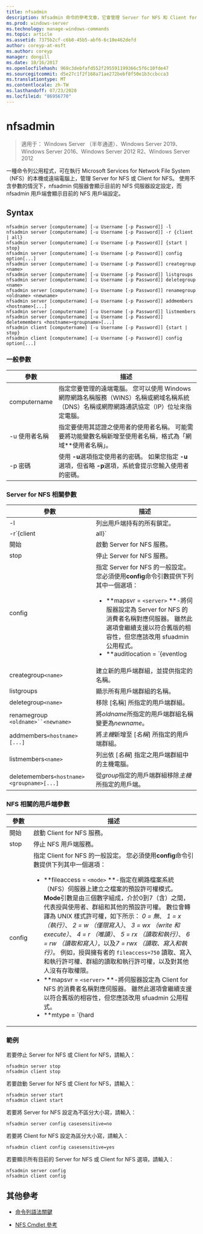 ```yaml
---
title: nfsadmin
description: Nfsadmin 命令的參考文章，它會管理 Server for NFS 和 Client for NFS。
ms.prod: windows-server
ms.technology: manage-windows-commands
ms.topic: article
ms.assetid: 7375b2cf-c6b8-45b5-abf6-6c10e462defd
author: coreyp-at-msft
ms.author: coreyp
manager: dongill
ms.date: 10/16/2017
ms.openlocfilehash: 968c3debfafd552f295591199366c5f6c10fde47
ms.sourcegitcommit: d5e27c1f2f168a71ae272bebf8f50e1b3ccbcca3
ms.translationtype: MT
ms.contentlocale: zh-TW
ms.lasthandoff: 07/23/2020
ms.locfileid: "86956770"
---
```

# <a name="nfsadmin"></a>nfsadmin

> 適用于： Windows Server （半年通道）、Windows Server 2019、Windows Server 2016、Windows Server 2012 R2、Windows Server 2012

一種命令列公用程式，可在執行 Microsoft Services for Network File System （NFS）的本機或遠端電腦上，管理 Server for NFS 或 Client for NFS。 使用不含參數的情況下，nfsadmin 伺服器會顯示目前的 NFS 伺服器設定設定，而 nfsadmin 用戶端會顯示目前的 NFS 用戶端設定。

## <a name="syntax"></a>Syntax

```
nfsadmin server [computername] [-u Username [-p Password]] -l
nfsadmin server [computername] [-u Username [-p Password]] -r {client | all}
nfsadmin server [computername] [-u Username [-p Password]] {start | stop}
nfsadmin server [computername] [-u Username [-p Password]] config option[...]
nfsadmin server [computername] [-u Username [-p Password]] creategroup <name>
nfsadmin server [computername] [-u Username [-p Password]] listgroups
nfsadmin server [computername] [-u Username [-p Password]] deletegroup <name>
nfsadmin server [computername] [-u Username [-p Password]] renamegroup <oldname> <newname>
nfsadmin server [computername] [-u Username [-p Password]] addmembers <hostname>[...]
nfsadmin server [computername] [-u Username [-p Password]] listmembers
nfsadmin server [computername] [-u Username [-p Password]] deletemembers <hostname><groupname>[...]
nfsadmin client [computername] [-u Username [-p Password]] {start | stop}
nfsadmin client [computername] [-u Username [-p Password]] config option[...]
```

### <a name="general-parameters"></a>一般參數

| 參數 | 描述 |
| --------- | ----------- |
| computername | 指定您要管理的遠端電腦。 您可以使用 Windows 網際網路名稱服務（WINS）名稱或網域名稱系統（DNS）名稱或網際網路通訊協定（IP）位址來指定電腦。 |
| -u 使用者名稱 | 指定要使用其認證之使用者的使用者名稱。 可能需要將功能變數名稱新增至使用者名稱，格式為「網域*\*使用者名稱」。 |
| -p 密碼 | 使用 **-u**選項指定使用者的密碼。 如果您指定 **-u**選項，但省略 **-p**選項，系統會提示您輸入使用者的密碼。 |

### <a name="server-for-nfs-related-parameters"></a>Server for NFS 相關參數

| 參數 | 描述 |
| --------- | ----------- |
| -l | 列出用戶端持有的所有鎖定。 |
| -r`{client|all}` | 釋放用戶端所持有的鎖定，如果所有用戶端已指定 all，則為。 |
| 開始 | 啟動 Server for NFS 服務。 |
| stop | 停止 Server for NFS 服務。 |
| config | 指定 Server for NFS 的一般設定。 您必須使用**config**命令引數提供下列其中一個選項：<ul><li>**mapsvr = `<server>` **-將伺服器設定為 Server for NFS 的消費者名稱對應伺服器。 雖然此選項會繼續支援以符合舊版的相容性，但您應該改用 sfuadmin 公用程式。</li><li>**auditlocation = `{eventlog|file|both|none}` **-指定是否要審核事件以及記錄事件的位置。 需要下列其中一個引數：<ul><li>**eventlog** -指定僅將經過審核的事件記錄在事件檢視器應用程式記錄檔中。</li><li>檔案 **-指定**只會將已審核的事件記錄在所指定的檔案中 `config fname` 。</li><li>**both** -指定已審核的事件將會記錄在事件檢視器應用程式記錄檔中，以及所指定的檔案中 `config fname` 。</li><li>**無**-指定不審核事件。</li></ul><li>**fname = `<file>` **-將檔案所指定的檔案設定為 audit 檔案。 預設值為 **%sfudir%\log \\ nfssvr。**</li><li>**fsize = `<size>` **-將大小設定為 audit 檔案的大小上限（以 mb 為單位）。 預設的大小上限為**7 MB**。</li><li>**`audit=[+|-]mount [+|-]read [+|-]write [+|-]create [+|-]delete [+|-]locking [+|-]all`**-指定要記錄的事件。 若要開始記錄事件，請在事件名稱前面輸入一個加號（ **+** ）; 若要停止記錄事件，請在 **-** 事件名稱前面輸入減號（）。 如果省略正負號，則 **+** 會假設為正負號。 請勿將**all**與任何其他事件名稱一起使用。</li><li>**lockperiod = `<seconds>` **-指定 Server for nfs 連線遺失後，或在 Server for nfs 服務重新開機之後，伺服器將等待回收鎖定的秒數。</li><li>**portmapprotocol = `{TCP|UDP|TCP+UDP}` **-指定 Portmap 支援的傳輸通訊協定。 預設設定為**TCP + UDP**。</li><li>**mountprotocol = `{TCP|UDP|TCP+UDP}` **-指定掛接支援的傳輸通訊協定。 預設設定為**TCP + UDP**。</li><li>**nfsprotocol = `{TCP|UDP|TCP+UDP}` **-指定網路檔案系統（NFS）支援的傳輸通訊協定。 預設設定為**TCP + UDP**</li><li>**nlmprotocol = `{TCP|UDP|TCP+UDP}` **-指定網路鎖定管理員（NLM）支援的傳輸通訊協定。 預設設定為**TCP + UDP**。</li><li>**nsmprotocol = `{TCP|UDP|TCP+UDP}` **-指定網路狀態管理員（NSM）支援的傳輸通訊協定。 預設設定為**TCP + UDP**。</li><li>**enableV3 = `{yes|no}` **-指定是否支援 NFS 第3版通訊協定。 預設設定為 **[是]**。</li><li>**renewauth = `{yes|no}` **-指定是否需要在 config renewauthinterval 指定的期間之後重新驗證用戶端連接。 預設設定為 [**否**]。</li><li>**renewauthinterval = `<seconds>` **-指定如果 `config renewauth` 設定為 **[是]**，則在強制重新驗證用戶端之前經過的秒數。 預設值為**600 秒**。</li><li>**dircache = `<size>` **-指定目錄快取的大小（以 kb 為單位）。 指定為 size 的數位必須是4到128之間的4倍數。 預設的目錄快取大小為**128 KB**。</li><li>**translationfile = `<file>` **-指定一個檔案，其中包含在將檔案從 Windows 架構移至 UNIX 檔案系統時，用來取代檔案名稱中字元的對應資訊。 如果未指定 file，則會停用檔案名字元轉譯。 如果**translationfile**的值已變更，您必須重新開機伺服器，變更才會生效。</li><li>**dotfileshidden = `{yes|no}` **-指定名稱開頭為句點（.）的檔案在 Windows 檔案系統中是否標示為隱藏，並因此從 NFS 用戶端隱藏。 預設設定為 [**否**]。</li><li>**casesensitivelookups = `{yes|no}` **-指定目錄查閱是否區分大小寫（需要完全符合的字元大小寫）。<p>您也必須停用 Windows 核心不區分大小寫，以支援區分大小寫的檔案名。 若要支援區分大小寫，請將登錄機碼的**DWord**值變更 `HKLM\SYSTEM\CurrentControlSet\Control\Session Manager\kernel` 為**0**。</li><li>**ntfscase = `{lower|upper|preserve}` **-指定是否要以小寫、大寫或儲存在目錄中的格式，傳回 NTFS 檔案系統中檔案名稱的字元大小寫。 預設設定為 [**保留**]。 如果 [ **casesensitivelookups** ] 設定為 **[是]**，則無法變更此設定。</li></ul> |
| creategroup`<name>` | 建立新的用戶端群組，並提供指定的名稱。 |
| listgroups | 顯示所有用戶端群組的名稱。 |
| deletegroup`<name>` | 移除 [名稱] 所指定的用戶端群組。 |
| renamegroup `<oldname>``<newname>` | 將*oldname*所指定的用戶端群組名稱變更為*newname*。 |
| addmembers`<hostname>[...]` | 將*主機*新增至 [*名稱*] 所指定的用戶端群組。 |
| listmembers`<name>` | 列出依 [*名稱*] 指定之用戶端群組中的主機電腦。 |
| deletemembers`<hostname><groupname>[...]` | 從*group*指定的用戶端群組移除*主機*所指定的用戶端。 |

### <a name="client-for-nfs-related-parameters"></a>NFS 相關的用戶端參數

| 參數 | 描述 |
| --------- | ----------- |
| 開始 | 啟動 Client for NFS 服務。 |
| stop | 停止 NFS 用戶端服務。 |
| config | 指定 Client for NFS 的一般設定。 您必須使用**config**命令引數提供下列其中一個選項：<ul><li>**fileaccess = `<mode>` **-指定在網路檔案系統（NFS）伺服器上建立之檔案的預設許可權模式。 **Mode**引數是由三個數字組成，介於0到7（含）之間，代表授與使用者、群組和其他的預設許可權。 數位會轉譯為 UNIX 樣式許可權，如下所示： *0 = 無*、 *1 = x （執行）*、 *2 = w （僅限寫入）*、 *3 = wx （write 和 execute）*、 *4 = r （唯讀）*、 *5 = rx （讀取和執行）*、 *6 = rw （讀取和寫入）*，以及*7 = rwx （讀取、寫入和執行）*。 例如，授與擁有者的 `fileaccess=750` 讀取、寫入和執行許可權、群組的讀取和執行許可權，以及對其他人沒有存取權限。</li><li>**mapsvr = `<server>` **-將伺服器設定為 Client for NFS 的消費者名稱對應伺服器。 雖然此選項會繼續支援以符合舊版的相容性，但您應該改用 sfuadmin 公用程式。</li><li>**mtype = `{hard|soft}` **-指定預設掛接類型。 若是硬掛接，NFS 用戶端會繼續重試失敗的 RPC，直到成功為止。 若為軟掛接，則在重試呼叫由重試選項指定的次數之後，NFS 用戶端會傳回呼叫應用程式失敗。</li><li>**重試 `<number>` =**-指定嘗試建立軟掛接連接的次數。 這個值必須介於1到10（含）之間。 預設為 **1**。</li><li>**timeout = `<seconds>` **-指定等候連接的秒數（遠端程序呼叫）。 這個值必須是*0.8*、 *0.9*或*1 到 60*（含）之間的整數。 預設值為**0.8**。</li><li>**通訊協定 `{TCP|UDP|TCP+UDP}` =**-指定用戶端支援的傳輸通訊協定。 預設設定為**TCP + UDP**。</li><li>**rsize = `<size>` **-指定讀取緩衝區的大小（以 kb 為單位）。 此值可以是*0.5、1、2、4、8、16*或*32*。 預設值為**32**。</li><li>**wsize = `<size>` **-指定寫入緩衝區的大小（以 kb 為單位）。 此值可以是*0.5、1、2、4、8、16*或*32*。 預設值為**32**。</li><li>**perf = default** -將下列效能設定還原為預設值： *mtype*、 *retry*、 *timeout*、 *rsize*或*wsize*。 |

### <a name="examples"></a>範例

若要停止 Server for NFS 或 Client for NFS，請輸入：

```
nfsadmin server stop
nfsadmin client stop
```

若要啟動 Server for NFS 或 Client for NFS，請輸入：

```
nfsadmin server start
nfsadmin client start
```

若要將 Server for NFS 設定為不區分大小寫，請輸入：

```
nfsadmin server config casesensitive=no
```

若要將 Client for NFS 設定為區分大小寫，請輸入：

```
nfsadmin client config casesensitive=yes
```

若要顯示所有目前的 Server for NFS 或 Client for NFS 選項，請輸入：

```
nfsadmin server config
nfsadmin client config
```

## <a name="additional-references"></a>其他參考

- [命令列語法關鍵](command-line-syntax-key.md)

- [NFS Cmdlet 參考](/powershell/module/nfs)
